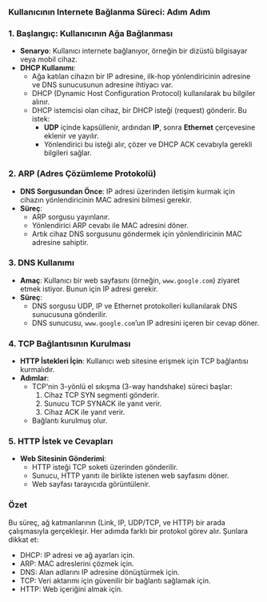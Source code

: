 ### Kullanıcının Internete Bağlanma Süreci: Adım Adım

### **1. Başlangıç: Kullanıcının Ağa Bağlanması**
- **Senaryo**: Kullanıcı internete bağlanıyor, örneğin bir dizüstü bilgisayar veya mobil cihaz.
- **DHCP Kullanımı**:
  - Ağa katılan cihazın bir IP adresine, ilk-hop yönlendiricinin adresine ve DNS sunucusunun adresine ihtiyacı var.
  - DHCP (Dynamic Host Configuration Protocol) kullanılarak bu bilgiler alınır.
  - DHCP istemcisi olan cihaz, bir DHCP isteği (request) gönderir. Bu istek:
    - **UDP** içinde kapsüllenir, ardından **IP**, sonra **Ethernet** çerçevesine eklenir ve yayılır.
    - Yönlendirici bu isteği alır, çözer ve DHCP ACK cevabıyla gerekli bilgileri sağlar.

### **2. ARP (Adres Çözümleme Protokolü)**
- **DNS Sorgusundan Önce**: IP adresi üzerinden iletişim kurmak için cihazın yönlendiricinin MAC adresini bilmesi gerekir.
- **Süreç**:
  - ARP sorgusu yayınlanır.
  - Yönlendirici ARP cevabı ile MAC adresini döner.
  - Artık cihaz DNS sorgusunu göndermek için yönlendiricinin MAC adresine sahiptir.

### **3. DNS Kullanımı**
- **Amaç**: Kullanıcı bir web sayfasını (örneğin, `www.google.com`) ziyaret etmek istiyor. Bunun için IP adresi gerekir.
- **Süreç**:
  - DNS sorgusu UDP, IP ve Ethernet protokolleri kullanılarak DNS sunucusuna gönderilir.
  - DNS sunucusu, `www.google.com`’un IP adresini içeren bir cevap döner.


### **4. TCP Bağlantısının Kurulması**
- **HTTP İstekleri İçin**: Kullanıcı web sitesine erişmek için TCP bağlantısı kurmalıdır.
- **Adımlar**:
  - TCP'nin 3-yönlü el sıkışma (3-way handshake) süreci başlar:
    1. Cihaz TCP SYN segmenti gönderir.
    2. Sunucu TCP SYNACK ile yanıt verir.
    3. Cihaz ACK ile yanıt verir.
  - Bağlantı kurulmuş olur.

### **5. HTTP İstek ve Cevapları**
- **Web Sitesinin Gönderimi**:
  - HTTP isteği TCP soketi üzerinden gönderilir.
  - Sunucu, HTTP yanıtı ile birlikte istenen web sayfasını döner.
  - Web sayfası tarayıcıda görüntülenir.

### **Özet**
Bu süreç, ağ katmanlarının (Link, IP, UDP/TCP, ve HTTP) bir arada çalışmasıyla gerçekleşir. Her adımda farklı bir protokol görev alır. Şunlara dikkat et:
- DHCP: IP adresi ve ağ ayarları için.
- ARP: MAC adreslerini çözmek için.
- DNS: Alan adlarını IP adresine dönüştürmek için.
- TCP: Veri aktarımı için güvenilir bir bağlantı sağlamak için.
- HTTP: Web içeriğini almak için.



